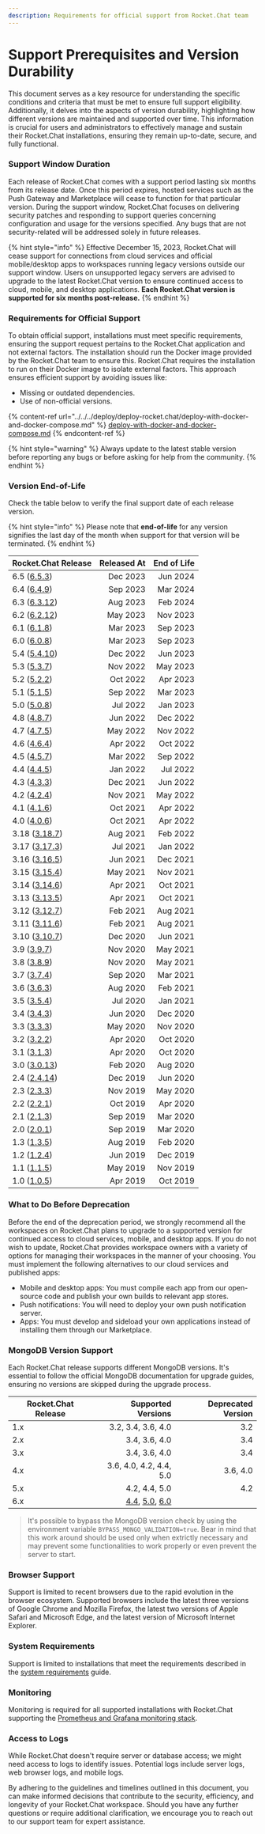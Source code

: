 ```yaml
---
description: Requirements for official support from Rocket.Chat team
---
```


# Support Prerequisites and Version Durability

This document serves as a key resource for understanding the specific conditions and criteria that must be met to ensure full support eligibility. Additionally, it delves into the aspects of version durability, highlighting how different versions are maintained and supported over time. This information is crucial for users and administrators to effectively manage and sustain their Rocket.Chat installations, ensuring they remain up-to-date, secure, and fully functional.

### Support Window Duration

Each release of Rocket.Chat comes with a support period lasting six months from its release date. Once this period expires, hosted services such as the Push Gateway and Marketplace will cease to function for that particular version. During the support window, Rocket.Chat focuses on delivering security patches and responding to support queries concerning configuration and usage for the versions specified. Any bugs that are not security-related will be addressed solely in future releases.

{% hint style="info" %}
Effective December 15, 2023, Rocket.Chat will cease support for connections from cloud services and official mobile/desktop apps to workspaces running legacy versions outside our support window. Users on unsupported legacy servers are advised to upgrade to the latest Rocket.Chat version to ensure continued access to cloud, mobile, and desktop applications. **Each Rocket.Chat version is supported for six months post-release.**
{% endhint %}

### Requirements for Official Support

To obtain official support, installations must meet specific requirements, ensuring the support request pertains to the Rocket.Chat application and not external factors. The installation should run the Docker image provided by the Rocket.Chat team to ensure this. Rocket.Chat requires the installation to run on their Docker image to isolate external factors. This approach ensures efficient support by avoiding issues like:

* Missing or outdated dependencies.
* Use of non-official versions.

{% content-ref url="../../../deploy/deploy-rocket.chat/deploy-with-docker-and-docker-compose.md" %}
[deploy-with-docker-and-docker-compose.md](../../../deploy/deploy-rocket.chat/deploy-with-docker-and-docker-compose.md)
{% endcontent-ref %}

{% hint style="warning" %}
Always update to the latest stable version before reporting any bugs or before asking for help from the community.
{% endhint %}

### Version End-of-Life

Check the table below to verify the final support date of each release version.

{% hint style="info" %}
Please note that **end-of-life** for any version signifies the last day of the month when support for that version will be terminated.
{% endhint %}

| Rocket.Chat Release                                                            | Released At | End of Life |
| ------------------------------------------------------------------------------ | ----------: | ----------: |
| 6.5 ([6.5.3](https://github.com/RocketChat/Rocket.Chat/releases/tag/6.5.3))    |    Dec 2023 |    Jun 2024 |
| 6.4 ([6.4.9](https://github.com/RocketChat/Rocket.Chat/releases/tag/6.4.9))    |    Sep 2023 |    Mar 2024 |
| 6.3 ([6.3.12](https://github.com/RocketChat/Rocket.Chat/releases/tag/6.3.12))  |    Aug 2023 |    Feb 2024 |
| 6.2 ([6.2.12](https://github.com/RocketChat/Rocket.Chat/releases/tag/6.2.12))  |    May 2023 |    Nov 2023 |
| 6.1 ([6.1.8](https://github.com/RocketChat/Rocket.Chat/releases/tag/6.1.8))    |    Mar 2023 |    Sep 2023 |
| 6.0 ([6.0.8](https://github.com/RocketChat/Rocket.Chat/releases/tag/6.0.8))    |    Mar 2023 |    Sep 2023 |
| 5.4 ([5.4.10](https://github.com/RocketChat/Rocket.Chat/releases/tag/5.4.10))  |    Dec 2022 |    Jun 2023 |
| 5.3 ([5.3.7](https://github.com/RocketChat/Rocket.Chat/releases/tag/5.3.7))    |    Nov 2022 |    May 2023 |
| 5.2 ([5.2.2](https://github.com/RocketChat/Rocket.Chat/releases/tag/5.2.2))    |    Oct 2022 |    Apr 2023 |
| 5.1 ([5.1.5](https://github.com/RocketChat/Rocket.Chat/releases/tag/5.1.5))    |    Sep 2022 |    Mar 2023 |
| 5.0 ([5.0.8](https://github.com/RocketChat/Rocket.Chat/releases/tag/5.0.8))    |    Jul 2022 |    Jan 2023 |
| 4.8 ([4.8.7](https://github.com/RocketChat/Rocket.Chat/releases/tag/4.8.7))    |    Jun 2022 |    Dec 2022 |
| 4.7 ([4.7.5](https://github.com/RocketChat/Rocket.Chat/releases/tag/4.7.5))    |    May 2022 |    Nov 2022 |
| 4.6 ([4.6.4](https://github.com/RocketChat/Rocket.Chat/releases/tag/4.6.4))    |    Apr 2022 |    Oct 2022 |
| 4.5 ([4.5.7](https://github.com/RocketChat/Rocket.Chat/releases/tag/4.5.7))    |    Mar 2022 |    Sep 2022 |
| 4.4 ([4.4.5](https://github.com/RocketChat/Rocket.Chat/releases/tag/4.4.5))    |    Jan 2022 |    Jul 2022 |
| 4.3 ([4.3.3](https://github.com/RocketChat/Rocket.Chat/releases/tag/4.3.3))    |    Dec 2021 |    Jun 2022 |
| 4.2 ([4.2.4](https://github.com/RocketChat/Rocket.Chat/releases/tag/4.2.4))    |    Nov 2021 |    May 2022 |
| 4.1 ([4.1.6](https://github.com/RocketChat/Rocket.Chat/releases/tag/4.1.6))    |    Oct 2021 |    Apr 2022 |
| 4.0 ([4.0.6](https://github.com/RocketChat/Rocket.Chat/releases/tag/4.0.6))    |    Oct 2021 |    Apr 2022 |
| 3.18 ([3.18.7](https://github.com/RocketChat/Rocket.Chat/releases/tag/3.18.7)) |    Aug 2021 |    Feb 2022 |
| 3.17 ([3.17.3](https://github.com/RocketChat/Rocket.Chat/releases/tag/3.17.3)) |    Jul 2021 |    Jan 2022 |
| 3.16 ([3.16.5](https://github.com/RocketChat/Rocket.Chat/releases/tag/3.16.5)) |    Jun 2021 |    Dec 2021 |
| 3.15 ([3.15.4](https://github.com/RocketChat/Rocket.Chat/releases/tag/3.15.4)) |    May 2021 |    Nov 2021 |
| 3.14 ([3.14.6](https://github.com/RocketChat/Rocket.Chat/releases/tag/3.14.6)) |    Apr 2021 |    Oct 2021 |
| 3.13 ([3.13.5](https://github.com/RocketChat/Rocket.Chat/releases/tag/3.13.5)) |    Apr 2021 |    Oct 2021 |
| 3.12 ([3.12.7](https://github.com/RocketChat/Rocket.Chat/releases/tag/3.12.7)) |    Feb 2021 |    Aug 2021 |
| 3.11 ([3.11.6](https://github.com/RocketChat/Rocket.Chat/releases/tag/3.11.6)) |    Feb 2021 |    Aug 2021 |
| 3.10 ([3.10.7](https://github.com/RocketChat/Rocket.Chat/releases/tag/3.10.7)) |    Dec 2020 |    Jun 2021 |
| 3.9 ([3.9.7](https://github.com/RocketChat/Rocket.Chat/releases/tag/3.9.7))    |    Nov 2020 |    May 2021 |
| 3.8 ([3.8.9](https://github.com/RocketChat/Rocket.Chat/releases/tag/3.8.9))    |    Nov 2020 |    May 2021 |
| 3.7 ([3.7.4](https://github.com/RocketChat/Rocket.Chat/releases/tag/3.7.4))    |    Sep 2020 |    Mar 2021 |
| 3.6 ([3.6.3](https://github.com/RocketChat/Rocket.Chat/releases/tag/3.6.3))    |    Aug 2020 |    Feb 2021 |
| 3.5 ([3.5.4](https://github.com/RocketChat/Rocket.Chat/releases/tag/3.5.4))    |    Jul 2020 |    Jan 2021 |
| 3.4 ([3.4.3](https://github.com/RocketChat/Rocket.Chat/releases/tag/3.4.3))    |    Jun 2020 |    Dec 2020 |
| 3.3 ([3.3.3](https://github.com/RocketChat/Rocket.Chat/releases/tag/3.3.3))    |    May 2020 |    Nov 2020 |
| 3.2 ([3.2.2](https://github.com/RocketChat/Rocket.Chat/releases/tag/3.2.2))    |    Apr 2020 |    Oct 2020 |
| 3.1 ([3.1.3](https://github.com/RocketChat/Rocket.Chat/releases/tag/3.1.3))    |    Apr 2020 |    Oct 2020 |
| 3.0 ([3.0.13](https://github.com/RocketChat/Rocket.Chat/releases/tag/3.0.13))  |    Feb 2020 |    Aug 2020 |
| 2.4 ([2.4.14](https://github.com/RocketChat/Rocket.Chat/releases/tag/2.4.14))  |    Dec 2019 |    Jun 2020 |
| 2.3 ([2.3.3](https://github.com/RocketChat/Rocket.Chat/releases/tag/2.3.3))    |    Nov 2019 |    May 2020 |
| 2.2 ([2.2.1](https://github.com/RocketChat/Rocket.Chat/releases/tag/2.2.1))    |    Oct 2019 |    Apr 2020 |
| 2.1 ([2.1.3](https://github.com/RocketChat/Rocket.Chat/releases/tag/2.1.3))    |    Sep 2019 |    Mar 2020 |
| 2.0 ([2.0.1](https://github.com/RocketChat/Rocket.Chat/releases/tag/2.0.1))    |    Sep 2019 |    Mar 2020 |
| 1.3 ([1.3.5](https://github.com/RocketChat/Rocket.Chat/releases/tag/1.3.5))    |    Aug 2019 |    Feb 2020 |
| 1.2 ([1.2.4](https://github.com/RocketChat/Rocket.Chat/releases/tag/1.2.4))    |    Jun 2019 |    Dec 2019 |
| 1.1 ([1.1.5](https://github.com/RocketChat/Rocket.Chat/releases/tag/1.1.5))    |    May 2019 |    Nov 2019 |
| 1.0 ([1.0.5](https://github.com/RocketChat/Rocket.Chat/releases/tag/1.0.5))    |    Apr 2019 |    Oct 2019 |

### What to Do Before Deprecation

Before the end of the deprecation period, we strongly recommend all the workspaces on Rocket.Chat plans to upgrade to a supported version for continued access to cloud services, mobile, and desktop apps. If you do not wish to update, Rocket.Chat provides workspace owners with a variety of options for managing their workspaces in the manner of your choosing. You must implement the following alternatives to our cloud services and published apps:

* Mobile and desktop apps: You must compile each app from our open-source code and publish your own builds to relevant app stores.
* Push notifications: You will need to deploy your own push notification server.
* Apps: You must develop and sideload your own applications instead of installing them through our Marketplace.

### MongoDB Version Support

Each Rocket.Chat release supports different MongoDB versions. It's essential to follow the official MongoDB documentation for upgrade guides, ensuring no versions are skipped during the upgrade process.

| Rocket.Chat Release |                                                                                                                                                                                                                                      Supported Versions | Deprecated Version |
| ------------------- | ------------------------------------------------------------------------------------------------------------------------------------------------------------------------------------------------------------------------------------------------------: | -----------------: |
| 1.x                 |                                                                                                                                                                                                                                      3.2, 3.4, 3.6, 4.0 |                3.2 |
| 2.x                 |                                                                                                                                                                                                                                           3.4, 3.6, 4.0 |                3.4 |
| 3.x                 |                                                                                                                                                                                                                                           3.4, 3.6, 4.0 |                3.4 |
| 4.x                 |                                                                                                                                                                                                                                 3.6, 4.0, 4.2, 4.4, 5.0 |           3.6, 4.0 |
| 5.x                 |                                                                                                                                                                                                                                           4.2, 4.4, 5.0 |                4.2 |
| 6.x                 | [4.4](https://www.mongodb.com/docs/manual/release-notes/4.4-upgrade-replica-set/), [5.0](https://www.mongodb.com/docs/manual/release-notes/5.0-upgrade-replica-set/), [6.0](https://www.mongodb.com/docs/manual/release-notes/6.0-upgrade-replica-set/) |                    |

> It's possible to bypass the MongoDB version check by using the environment variable `BYPASS_MONGO_VALIDATION=true`. Bear in mind that this work around should be used only when extrictly necessary and may prevent some functionalities to work properly or even prevent the server to start.

### Browser Support

Support is limited to recent browsers due to the rapid evolution in the browser ecosystem. Supported browsers include the latest three versions of Google Chrome and Mozilla Firefox, the latest two versions of Apple Safari and Microsoft Edge, and the latest version of Microsoft Internet Explorer.

### System Requirements

Support is limited to installations that meet the requirements described in the [system requirements](../../../deploy/deploy-rocket.chat/system-requirements.md) guide.

### **Monitoring**

Monitoring is required for all supported installations with Rocket.Chat supporting the [Prometheus and Grafana monitoring stack](https://github.com/RocketChat/Rocket.Chat.Metrics).

### Access to Logs

While Rocket.Chat doesn't require server or database access; we might need access to logs to identify issues. Potential logs include server logs, web browser logs, and mobile logs.

By adhering to the guidelines and timelines outlined in this document, you can make informed decisions that contribute to the security, efficiency, and longevity of your Rocket.Chat workspace. Should you have any further questions or require additional clarification, we encourage you to reach out to our support team for expert assistance.
